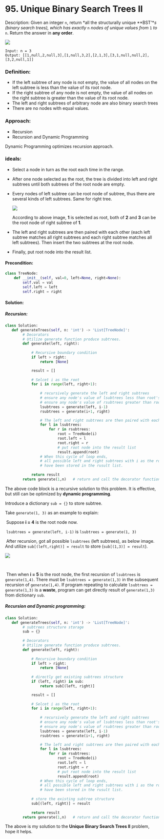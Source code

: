 # 95. Unique Binary Search Trees II

Description: Given an integer `n`, return *all the structurally unique **BST'**s (binary search trees), which has exactly* `n` *nodes of unique values from* `1` *to* `n`. Return the answer in **any order**.

![](C:\Users\ASUS\Desktop\uniquebstn3.jpg)

```
Input: n = 3
Output: [[1,null,2,null,3],[1,null,3,2],[2,1,3],[3,1,null,null,2],[3,2,null,1]]
```

### Definition:

* If the left subtree of any node is not empty, the value of all nodes on the left subtree is less than the value of its root node.
* If the right subtree of any node is not empty, the value of all nodes on the right subtree is greater than the value of its root node.
* The left and right subtrees of arbitrary node are also binary search trees
* There are no nodes with equal values.

### Approach: 

* Recursion
* Recursion and Dynamic Programming 

Dynamic Programming optimizes recursion approach.

### ideals:

* Select a node in turn as the root each time in the range.

* After one node selected as the root, the tree is divided into left and right subtrees until both subtrees of the root node are empty.

* Every nodes of left subtree can be root node of subtree, thus there are several kinds of left subtrees. Same for right tree.

  ![](C:\Users\ASUS\Desktop\uniquebstn4.jpg)

  According to above image, **1** is selected as root, both of **2** and **3** can be the root node of right subtree of **1**.

* The left and right subtrees are then paired with each other (each left subtree matches all right subtrees and each right subtree matches all left subtrees). Then insert the two subtrees at the root node.

* Finally, put root node into the result list.



#### Precondition:

```python
class TreeNode:
    def __init__(self, val=0, left=None, right=None):
        self.val = val
        self.left = left
        self.right = right
```

#### Solution:

##### Recursion:

```python
class Solution:
   def generateTrees(self, n: 'int') -> 'List[TreeNode]':
        # Decorators
        # Utilize generate function produce subtrees.
        def generate(left, right):
        
            # Recursive boundary condition
            if left > right:
                return [None]

            result = []
            
            # Selcet i as the root
            for i in range(left, right+1):
            
                # recursively generate the left and right subtrees
                # ensure any node's value of lsubtrees less than root's value
                # ensure any node's value of rsubtrees greater than root's value
                lsubtrees = generate(left, i-1)
                rsubtrees = generate(i+1, right)

                # The left and right subtrees are then paired with each other
                for l in lsubtrees:
                    for r in rsubtrees:
                        root = TreeNode(i)
                        root.left = l
                        root.right = r
                        # put root node into the result list
                        result.append(root)
                # When this cycle of loop ends,
                # all possible left and right subtrees with i as the root node
                # have been stored in the rusult list.
            
            return result
        return generate(1,n)   # return and call the decorator function
```

The above code block is a recursive solution to this problem. It is effective, but still can be optimized by **dynamic programming**.

Introduce a dictionary `sub = {}` to store subtree.

Take `generate(1, 3)` as an example to explain:

​	Suppose **i = 4** is the root node now.

​	`lsubtrees = generate(left, i-1)`  is `lsubtrees = generate(1, 3)`

​	After recursion, got all possible `lsubtrees` (left subtrees), as below image. And utilize `sub[(left,right)] = result` to store (`sub[(1,3)] = result`).

![](C:\Users\ASUS\Desktop\uniquebstn3.jpg)

​	

​	Then when **i = 5** is the root node, the first recursion of `lsubtrees` is `generate(1,4)`. There must be `lsubtrees = generate(1,3)` in the subsequent recursion of `generate(1,4)`. If program repeating to calculate `lsubtrees = generate(1,3)` is a **waste**, program can get directly result of  `generate(1,3)` from dictionary `sub`.

##### Recursion and Dynamic programming:

```python
class Solution:
   def generateTrees(self, n: 'int') -> 'List[TreeNode]':
        # subtrees structure storage
        sub = {}
   
        # Decorators
        # Utilize generate function produce subtrees.
        def generate(left, right):
        
            # Recursive boundary condition
            if left > right:
                return [None]
                
            # directly get existing subtrees structure
            if (left, right) in sub:
                return sub[(left, right)]

            result = []
            
            # Selcet i as the root
            for i in range(left, right+1):
            
                # recursively generate the left and right subtrees
                # ensure any node's value of lsubtrees less than root's value
                # ensure any node's value of rsubtrees greater than root's value
                lsubtrees = generate(left, i-1)
                rsubtrees = generate(i+1, right)

                # The left and right subtrees are then paired with each other
                for l in lsubtrees:
                    for r in rsubtrees:
                        root = TreeNode(i)
                        root.left = l
                        root.right = r
                        # put root node into the result list
                        result.append(root)
                # When this cycle of loop ends,
                # all possible left and right subtrees with i as the root node
                # have been stored in the rusult list.
            
            # store the existing subtree structure
            sub[(left, right)] = result
            
            return result
        return generate(1,n)   # return and call the decorator function
```

The above is my solution to the **Unique Binary Search Trees II** problem, hope it helps.